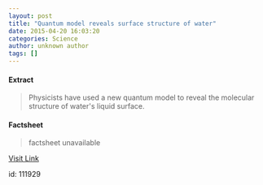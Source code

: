 ```yaml
---
layout: post
title: "Quantum model reveals surface structure of water"
date: 2015-04-20 16:03:20
categories: Science
author: unknown author
tags: []
---
```



#### Extract
>Physicists have used a new quantum model to reveal the molecular structure of water's liquid surface.

#### Factsheet
>factsheet unavailable

[Visit Link](http://feeds.sciencedaily.com/~r/sciencedaily/~3/qYrT4uNmJBM/150420120320.htm)

id:  111929
